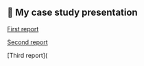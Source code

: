 ## 📄 My case study presentation

[First report](https://github.com/MananaML/MananaML.github.io/blob/06bd2982f7aa6903f31b99eed1b35dcd64781a70/Final_report.pdf)

[Second report](https://github.com/MananaML/MananaML.github.io/blob/main/Final_report2.pdf)

[Third report](
